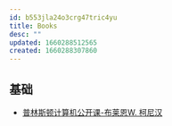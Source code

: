 ```yaml
---
id: b553jla24o3crg47tric4yu
title: Books
desc: ""
updated: 1660288512565
created: 1660288307860
---
```

## 基础


- [普林斯顿计算机公开课-布莱恩W. 柯尼汉](https://weread.qq.com/web/bookDetail/6df32da0719710e26dfd7fe)
